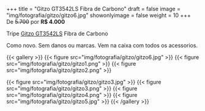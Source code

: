 +++
title = "Gitzo GT3542LS Fibra de Carbono"
draft = false
image = "img/fotografia/gitzo/gitzo6.jpg"
showonlyimage = false
weight = 10
+++
De ~~5.700~~ por **R$ 4.000**

Tripe [Gitzo GT3542LS](https://www.the-digital-picture.com/Reviews/Gitzo-GT3542LS-Systematic-Carbon-Fiber-Tripod.aspx) Fibra de Carbono
<!--more-->

Como novo. Sem danos ou marcas. Vem na caixa com todos os acessorios.

{{< gallery >}}
{{< figure src="img/fotografia/gitzo/gitzo6.jpg" >}}
{{< figure src="img/fotografia/gitzo/gitzo1.png" >}}
{{< figure src="img/fotografia/gitzo/gitzo2.png" >}}

{{< figure src="img/fotografia/gitzo/gitzo3.jpg" >}}
{{< figure src="img/fotografia/gitzo/gitzo3.png" >}}
{{< figure src="img/fotografia/gitzo/gitzo4.png" >}}
{{< figure src="img/fotografia/gitzo/gitzo5.jpg" >}}
{{< /gallery >}}